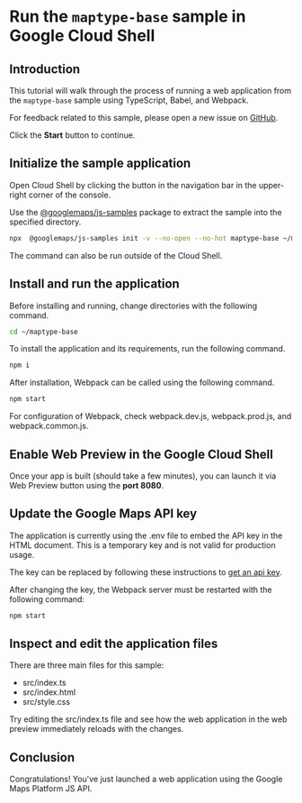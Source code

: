 # Run the `maptype-base` sample in Google Cloud Shell

<walkthrough-tutorial-duration duration="10"/>

## Introduction

This tutorial will walk through the process of running a web application from
the `maptype-base` sample using TypeScript, Babel, and Webpack.

For feedback related to this sample, please open a new issue on
[GitHub](https://github.com/googlemaps/js-samples/issues).

Click the **Start** button to continue.

## Initialize the sample application

Open Cloud Shell by clicking the
<walkthrough-cloud-shell-icon></walkthrough-cloud-shell-icon> button in the
navigation bar in the upper-right corner of the console.

Use the [@googlemaps/js-samples](https://www.npmjs.com/package/@googlemaps/js-samples) package to
extract the sample into the specified directory.

```bash
npx  @googlemaps/js-samples init -v --no-open --no-hot maptype-base ~/maptype-base
```

The command can also be run outside of the Cloud Shell.

## Install and run the application

Before installing and running, change directories with the following command.

```bash
cd ~/maptype-base
```

To install the application and its requirements, run the following command.

```bash
npm i
```

After installation, Webpack can be called using the following command.

```bash
npm start
```

For configuration of Webpack, check
<walkthrough-editor-open-file filePath="maptype-base/webpack.dev.js">webpack.dev.js</walkthrough-editor-open-file>,
<walkthrough-editor-open-file filePath="maptype-base/webpack.prod.js">webpack.prod.js</walkthrough-editor-open-file>,
and
<walkthrough-editor-open-file filePath="maptype-base/webpack.common.js">webpack.common.js</walkthrough-editor-open-file>.

## Enable Web Preview in the Google Cloud Shell

Once your app is built (should take a few minutes), you can launch it via
<walkthrough-spotlight-pointer target="cloudshell" spotlightId="devshell-web-preview-button">Web
Preview button</walkthrough-spotlight-pointer> using the **port 8080**.

## Update the Google Maps API key

The application is currently using the
<walkthrough-editor-open-file filePath="maptype-base/.env">.env</walkthrough-editor-open-file>
file to embed the API key in the HTML document. This is a temporary key and is
not valid for production usage.

The key can be replaced by following these instructions to
[get an api key](https://developers.google.com/maps/documentation/javascript/get-api-key).

After changing the key, the Webpack server must be restarted with the following
command:

```bash
npm start
```

## Inspect and edit the application files

There are three main files for this sample:

*   <walkthrough-editor-open-file filePath="maptype-base/src/index.ts">src/index.ts</walkthrough-editor-open-file>
*   <walkthrough-editor-open-file filePath="maptype-base/src/index.html">src/index.html</walkthrough-editor-open-file>
*   <walkthrough-editor-open-file filePath="maptype-base/src/style.css">src/style.css</walkthrough-editor-open-file>

Try editing the <walkthrough-editor-open-file filePath="maptype-base/src/index.ts">src/index.ts</walkthrough-editor-open-file> file and see how the web application in the web preview immediately reloads with the changes.

## Conclusion

<walkthrough-conclusion-trophy></walkthrough-conclusion-trophy>

Congratulations! You've just launched a web application using the Google Maps
Platform JS API.
